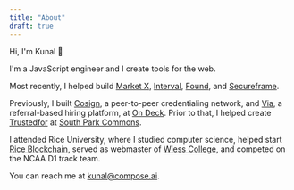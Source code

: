 ```yaml
---
title: "About"
draft: true
---
```


<!-- ![profile](/profile.jpeg) -->

Hi, I'm Kunal 👋

I'm a JavaScript engineer and I create tools for the web.

Most recently, I helped build [Market X](https://www.marketxventures.com/), [Interval](https://interval.com), [Found](https://found.so), and [Secureframe](https://secureframe.com).

Previously, I built [Cosign](https://cosign.co), a peer-to-peer credentialing network, and [Via](https://via.beondeck.com), a referral-based hiring platform, at [On Deck](https://beondeck.com). Prior to that, I helped create [Trustedfor](https://trustedfor.com) at [South Park Commons](https://southparkcommons.com).

I attended Rice University, where I studied computer science, helped start [Rice Blockchain](https://blockchain.rice.edu/), served as webmaster of [Wiess College](https://teamwiess.com), and competed on the NCAA D1 track team.

You can reach me at [kunal@compose.ai](mailto:kunal@compose.ai).
